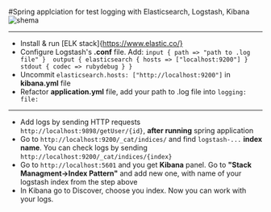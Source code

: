 #Spring applciation for test logging with Elasticsearch, Logstash, Kibana
![shema](https://github.com/volvadvit/ELK-Spring-Example/blob/master/1.png?raw=true)
__________
- Install & run [ELK stack]{https://www.elastic.co/}
- Configure Logstash's **.conf** file. Add: 
  `input {
    path => "path to .log file"
  } 
  output {
    elasticsearch { hosts => ["localhost:9200"] }
    stdout { codec => rubydebug }
  }`
- Uncommit `elasticsearch.hosts: ["http://localhost:9200"]` in **kibana.yml** file
- Refactor **application.yml** file, add your path to .log file into `logging: file:`
_________
- Add logs by sending HTTP requests `http://localhost:9898/getUser/{id}`, **after running** spring application
- Go to `http://localhost:9200/_cat/indices/` and find `logstash-...` **index name**. You can check logs by sending `http://localhost:9200/_cat/indices/{index}`
- Go to `http://localhost:5601` and you get **Kibana** panel. Go to **"Stack Managment->Index Pattern"** and add new one, with name of your logstash index from the step above
- In Kibana go to Discover, choose you index. Now you can work with your logs.
